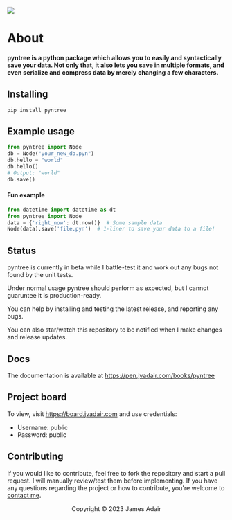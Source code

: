 ![](img/pyntree-banner.jpeg)

# About

#### pyntree is a python package which allows you to easily and syntactically save your data. Not only that, it also lets you save in multiple formats, and even serialize and compress data by merely changing a few characters.

## Installing
`pip install pyntree`

## Example usage
```python
from pyntree import Node
db = Node("your_new_db.pyn")
db.hello = "world"
db.hello()
# Output: "world"
db.save()
```
#### Fun example
```python
from datetime import datetime as dt
from pyntree import Node
data = {'right_now': dt.now()}  # Some sample data
Node(data).save('file.pyn')  # 1-liner to save your data to a file!
```

## Status
pyntree is currently in beta while I battle-test it and work out any bugs not found by the unit tests.

Under normal usage pyntree should perform as expected, but I cannot guaruntee it is production-ready.

You can help by installing and testing the latest release, and reporting any bugs.

You can also star/watch this repository to be notified when I make changes and release updates.

## Docs
The documentation is available at https://pen.jvadair.com/books/pyntree

## Project board
To view, visit https://board.jvadair.com
and use credentials:
- Username: public
- Password: public

## Contributing
If you would like to contribute, feel free to fork the repository and start a pull request. I will manually review/test them before implementing. If you have any questions regarding the project or how to contribute, you're welcome to [contact me](mailto:dev@jvadair.com).

<p align="center">
Copyright &copy; 2023 James Adair
</p>
